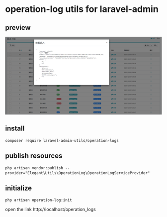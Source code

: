 # operation-log utils for laravel-admin

## preview

![operation_log_legend](resources/assets/legend.png)

## install

```shell
composer require laravel-admin-utils/operation-logs
```

## publish resources

```shell script
php artisan vendor:publish --provider="Elegant\Utils\OperationLog\OperationLogServiceProvider"
```

## initialize

```shell script
php artisan operation-log:init
```

open the link http://localhost/operation_logs
